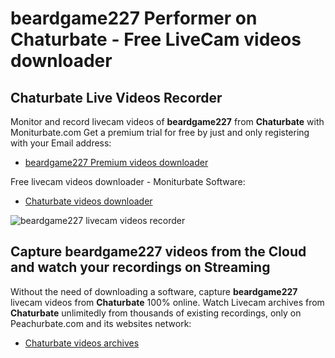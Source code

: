 # beardgame227 Performer on Chaturbate - Free LiveCam videos downloader

## Chaturbate Live Videos Recorder

Monitor and record livecam videos of **beardgame227** from **Chaturbate** with Moniturbate.com
Get a premium trial for free by just and only registering with your Email address:
* [beardgame227 Premium videos downloader](https://moniturbate.com/request-demo-licence-key.html)

Free livecam videos downloader - Moniturbate Software:
* [Chaturbate videos downloader](https://moniturbate.com/moniturbate-download-software.html)

![beardgame227 livecam videos recorder](https://peachurnet.com/templates/moniturbate-software.png)


## Capture beardgame227 videos from the Cloud and watch your recordings on Streaming

Without the need of downloading a software, capture **beardgame227** livecam videos from **Chaturbate** 100% online.
Watch Livecam archives from **Chaturbate** unlimitedly from thousands of existing recordings, only on Peachurbate.com and its websites network:
* [Chaturbate videos archives](https://peachurnet.com/)